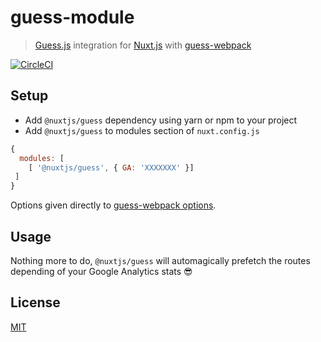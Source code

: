 # guess-module

>[ Guess.js](https://github.com/guess-js/guess) integration for [Nuxt.js](https://github.com/nuxt/nuxt.js/) with [guess-webpack](https://www.npmjs.com/package/guess-webpack)

[![CircleCI](https://circleci.com/gh/daliborgogic/guess-module.svg?style=svg)](https://circleci.com/gh/daliborgogic/guess-module)

## Setup

- Add `@nuxtjs/guess` dependency using yarn or npm to your project
- Add `@nuxtjs/guess` to modules section of `nuxt.config.js`

```javascript
{
  modules: [
    [ '@nuxtjs/guess', { GA: 'XXXXXXX' }]
 ]
}
```

Options given directly to [guess-webpack options](https://www.npmjs.com/package/guess-webpack#advanced-usage).

## Usage

Nothing more to do, `@nuxtjs/guess` will automagically prefetch the routes depending of your Google Analytics stats 😎

## License

[MIT](https://opensource.org/licenses/MIT)

